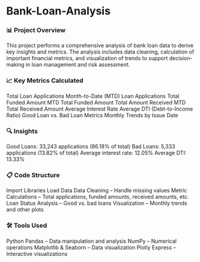 # Bank-Loan-Analysis
### 📊 Project Overview
This project performs a comprehensive analysis of bank loan data to derive key insights and metrics.
The analysis includes data cleaning, calculation of important financial metrics, 
and visualization of trends to support decision-making in loan management and risk assessment.
### 📈 Key Metrics Calculated
Total Loan Applications
Month-to-Date (MTD) Loan Applications
Total Funded Amount
MTD Total Funded Amount
Total Amount Received
MTD Total Received Amount
Average Interest Rate
Average DTI (Debt-to-Income Ratio)
Good Loan vs. Bad Loan Metrics
Monthly Trends by Issue Date
### 🔍 Insights
Good Loans: 33,243 applications (86.18% of total)
Bad Loans: 5,333 applications (13.82% of total)
Average interest rate: 12.05%
Average DTI: 13.33%
### 📋 Code Structure
Import Libraries
Load Data
Data Cleaning – Handle missing values
Metric Calculations – Total applications,
funded amounts, received amounts, etc.
Loan Status Analysis – Good vs. bad loans
Visualization – Monthly trends and other plots
### 🛠️ Tools Used
Python
Pandas – Data manipulation and analysis
NumPy – Numerical operations
Matplotlib & Seaborn – Data visualization
Plotly Express – Interactive visualizations
